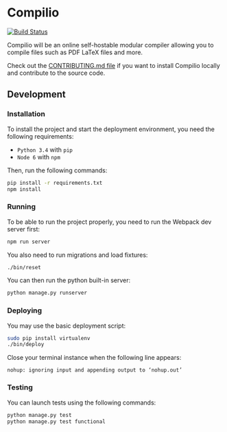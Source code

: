 # Compilio

[![Build Status](https://travis-ci.org/compilio/compilio.svg?branch=master)](https://travis-ci.org/compilio/compilio)

Compilio will be an online self-hostable modular compiler allowing you to compile files such as PDF LaTeX files and more.

Check out the [CONTRIBUTING.md file](https://github.com/compilio/compilio/blob/master/CONTRIBUTING.md) if you want to
install Compilio locally and contribute to the source code.

## Development

### Installation

To install the project and start the deployment environment, you need the following requirements:

- `Python 3.4` with `pip`
- `Node 6` with `npm`

Then, run the following commands:

```sh
pip install -r requirements.txt
npm install
```

### Running

To be able to run the project properly, you need to run the Webpack dev server first:

```sh
npm run server
```

You also need to run migrations and load fixtures:

```sh
./bin/reset
```

You can then run the python built-in server:

```sh
python manage.py runserver
```

### Deploying

You may use the basic deployment script:

```sh
sudo pip install virtualenv
./bin/deploy
```

Close your terminal instance when the following line appears:

```
nohup: ignoring input and appending output to ‘nohup.out’
```

### Testing

You can launch tests using the following commands:

```sh
python manage.py test
python manage.py test functional
```
